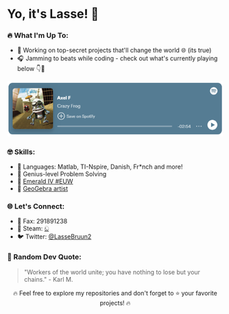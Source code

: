 <!-- Your Introduction -->
# Yo, it's Lasse! 👋

<!-- Dynamic Content -->
### 🔥 What I'm Up To:
- 💼 Working on top-secret projects that'll change the world 🌐 (its true)
- 🎧 Jamming to beats while coding - check out what's currently playing below 👇🐸
  
[![Axel F by Crazy Frog](https://github.com/Lasseb200/Lasseb200/blob/main/ringding.PNG)](https://open.spotify.com/track/06yyE5zi6trHSLGGsvkkO3?si=c9328fcecb47411b)

<!-- Skills -->
### 🤓 Skills:
- 🚀 Languages: Matlab, TI-Nspire, Danish, Fr*nch and more!
- 🧠 Genius-level Problem Solving
- 💎 [Emerald IV #EUW](https://www.leagueofgraphs.com/summoner/euw/gKOphelia-EUW)
- 🎨 [GeoGebra artist](https://www.geogebra.org/u/lasseb200)

<!-- Connect with Me -->
### 🌐 Let's Connect:
- 📠 Fax: 291891238
- 💨 Steam: [ඩ](https://steamcommunity.com/profiles/76561198164934203)
- 🐦 Twitter: [@LasseBruun2](https://twitter.com/LasseBruun2)

<!-- Random Quote -->
### 📜 Random Dev Quote:
> "Workers of the world unite; you have nothing to lose but your chains." - Karl M.

<!-- Footer -->
<p align="center">
  🔥 Feel free to explore my repositories and don't forget to ⭐️ your favorite projects! 🔥
</p>

